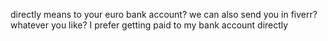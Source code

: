 directly means to your euro bank account? we can also send you in fiverr? whatever you like?
I prefer getting paid to my bank account directly
